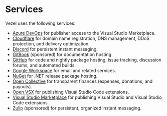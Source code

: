 # Services

Vezel uses the following services:

* [Azure DevOps](https://dev.azure.com/vezel) for publisher access to the Visual
  Studio Marketplace.
* [Cloudflare](https://dash.cloudflare.com) for domain name registration, DNS
  management, DDoS protection, and delivery optimization.
* [Discord](https://discord.gg/wtzCfaX2Nj) for persistent instant messaging.
* [GitBook](https://app.gitbook.com/o/P8o5dXt7bteWr6hK73oR/home) (sponsored) for
  documentation hosting.
* [GitHub](https://github.com/vezel-dev) for code and nightly package hosting,
  issue tracking, discussion forums, and automated builds.
* [Google Workspace](https://mail.google.com/a/vezel.dev) for email and related
  services.
* [NuGet](https://www.nuget.org) for .NET release package hosting.
* [Open Collective](https://opencollective.com/vezel) for transparent finances
  (expenses, donations, and payouts).
* [Open VSX](https://open-vsx.org/namespace/vezel) for publishing Visual Studio
  Code extensions.
* [Visual Studio Marketplace](https://marketplace.visualstudio.com/publishers/vezel)
  for publishing Visual Studio and Visual Studio Code extensions.
* [Zulip](https://vezel.zulipchat.com) (sponsored) for persistent, organized
  instant messaging.
